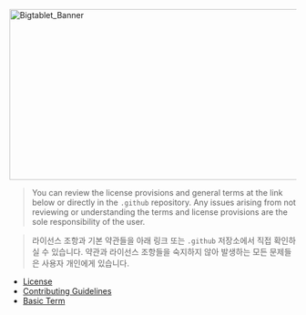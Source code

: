 <img width="1800" height="300" alt="Bigtablet_Banner" src="https://github.com/user-attachments/assets/4051566b-103c-462d-a663-213ef7d056d4" /> <br>

> You can review the license provisions and general terms at the link below or directly in the `.github` repository. Any issues arising from not reviewing or understanding the terms and license provisions are the sole responsibility of the user.

> 라이선스 조항과 기본 약관들을 아래 링크 또는 `.github` 저장소에서 직접 확인하실 수 있습니다. 약관과 라이선스 조항들을 숙지하지 않아 발생하는 모든 문제들은 사용자 개인에게 있습니다.

- [License](https://github.com/Bigtablet/.github/blob/main/BIGTABLET_LICENSE.md)
- [Contributing Guidelines](https://github.com/Bigtablet/.github/blob/main/CONTRIBUTING.md)
- [Basic Term](https://github.com/Bigtablet/.github/blob/main/README.md)
